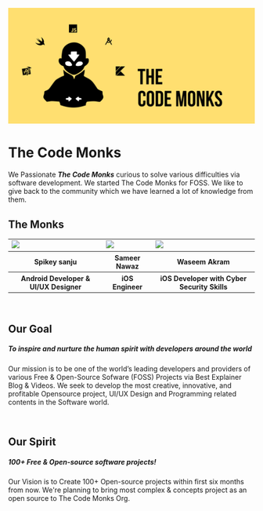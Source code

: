 ![GitHub Cards Preview](https://github.com/TheCodeMonks/TheCodeMonksOrg/blob/master/assets/images/THE%20CODE%20MONKS%20GITHUB%20YELLOW%20CARD.jpg)



# The Code Monks 

We Passionate _**The Code Monks**_ curious to solve various difficulties via software development. We started The Code Monks for FOSS. We like to give back to the community which we have learned a lot of knowledge from them.
&nbsp;

## The Monks
<table style="width:100%">
  <tr>
    <td><img src = "https://avatars0.githubusercontent.com/u/23400022?s=460&u=6d4ab222b99d07552d80a6c3fd36f47ec1e071c4&v=4"/></td>
    <td><img src = "https://avatars3.githubusercontent.com/u/26275107?s=460&u=bf994fca7697950936f1503d8daf502604216521&v=4"/></td>
    <td><img src = "https://avatars3.githubusercontent.com/u/12982964?s=460&u=85e440ef14bfab99b297d414d57d73d5ff6a6ced&v=4"/></td>
  </tr>

  <tr>
    <th>Spikey sanju</th>
    <th>Sameer Nawaz</th>
    <th>Waseem Akram</th>
  </tr>
 <tr>
    <th>Android Developer & UI/UX Designer</th>
    <th>iOS Engineer</th>
    <th>iOS Developer with Cyber Security Skills</th>
  </tr>
</table>

&nbsp;


## Our Goal

##### To inspire and nurture the human spirit with developers around the world

Our mission is to be one of the world’s leading developers and providers of various Free & Open-Source Sofware (FOSS) Projects via Best Explainer Blog & Videos. We seek to develop the most creative, innovative, and profitable Opensource project, UI/UX Design and Programming related contents in the Software world.

&nbsp;


## Our Spirit

##### 100+ Free & Open-source software projects!
Our Vision is to Create 100+ Open-source projects within first six months from now. We're planning to bring most complex & concepts project as an open source to The Code Monks Org. 



